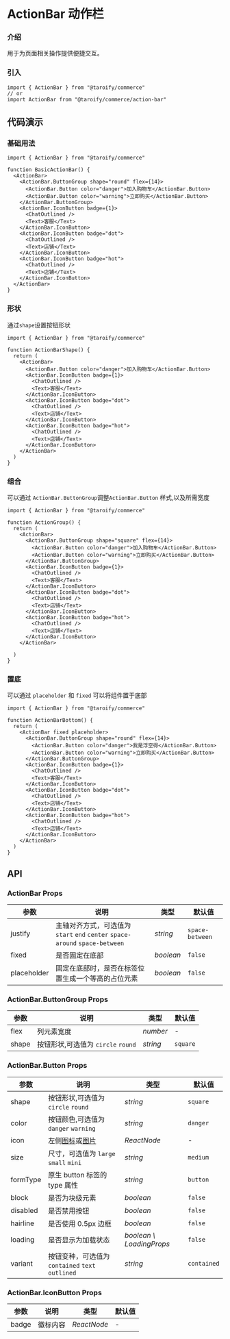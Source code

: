 # ActionBar 动作栏

### 介绍

用于为页面相关操作提供便捷交互。

### 引入

```tsx
import { ActionBar } from "@taroify/commerce"
// or
import ActionBar from "@taroify/commerce/action-bar"
```

## 代码演示

### 基础用法

```tsx
import { ActionBar } from "@taroify/commerce"

function BasicActionBar() {
  <ActionBar>
    <ActionBar.ButtonGroup shape="round" flex={14}>
      <ActionBar.Button color="danger">加入购物车</ActionBar.Button>
      <ActionBar.Button color="warning">立即购买</ActionBar.Button>
    </ActionBar.ButtonGroup>
    <ActionBar.IconButton badge={1}>
      <ChatOutlined />
      <Text>客服</Text>
    </ActionBar.IconButton>
    <ActionBar.IconButton badge="dot">
      <ChatOutlined />
      <Text>店铺</Text>
    </ActionBar.IconButton>
    <ActionBar.IconButton badge="hot">
      <ChatOutlined />
      <Text>店铺</Text>
    </ActionBar.IconButton>
  </ActionBar>
}
```

### 形状

通过`shape`设置按钮形状

```tsx
import { ActionBar } from "@taroify/commerce"

function ActionBarShape() {
  return (
    <ActionBar>
      <ActionBar.Button color="danger">加入购物车</ActionBar.Button>
      <ActionBar.IconButton badge={1}>
        <ChatOutlined />
        <Text>客服</Text>
      </ActionBar.IconButton>
      <ActionBar.IconButton badge="dot">
        <ChatOutlined />
        <Text>店铺</Text>
      </ActionBar.IconButton>
      <ActionBar.IconButton badge="hot">
        <ChatOutlined />
        <Text>店铺</Text>
      </ActionBar.IconButton>
    </ActionBar>
  )
}
```

### 组合

可以通过 `ActionBar.ButtonGroup`调整`ActionBar.Button` 样式,以及所需宽度

```tsx
import { ActionBar } from "@taroify/commerce"

function ActionGroup() {
  return (
    <ActionBar>
      <ActionBar.ButtonGroup shape="square" flex={14}>
        <ActionBar.Button color="danger">加入购物车</ActionBar.Button>
        <ActionBar.Button color="warning">立即购买</ActionBar.Button>
      </ActionBar.ButtonGroup>
      <ActionBar.IconButton badge={1}>
        <ChatOutlined />
        <Text>客服</Text>
      </ActionBar.IconButton>
      <ActionBar.IconButton badge="dot">
        <ChatOutlined />
        <Text>店铺</Text>
      </ActionBar.IconButton>
      <ActionBar.IconButton badge="hot">
        <ChatOutlined />
        <Text>店铺</Text>
      </ActionBar.IconButton>
    </ActionBar>

  )
}
```

### 置底

可以通过 `placeholder` 和 `fixed` 可以将组件置于底部

```tsx
import { ActionBar } from "@taroify/commerce"

function ActionBarBottom() {
  return (
    <ActionBar fixed placeholder>
      <ActionBar.ButtonGroup shape="round" flex={14}>
        <ActionBar.Button color="danger">我是浮空得</ActionBar.Button>
        <ActionBar.Button color="warning">立即购买</ActionBar.Button>
      </ActionBar.ButtonGroup>
      <ActionBar.IconButton badge={1}>
        <ChatOutlined />
        <Text>客服</Text>
      </ActionBar.IconButton>
      <ActionBar.IconButton badge="dot">
        <ChatOutlined />
        <Text>店铺</Text>
      </ActionBar.IconButton>
      <ActionBar.IconButton badge="hot">
        <ChatOutlined />
        <Text>店铺</Text>
      </ActionBar.IconButton>
    </ActionBar>
  )
}

```

## API

### ActionBar Props

|     参数     | 说明                                                                      | 类型        |       默认值     |
|-------------|--------------------------------------------------------------------------|-------------| -------------- |
| justify     | 主轴对齐方式，可选值为 `start` `end` `center` `space-around` `space-between`  | _string_   | `space-between` |
| fixed       | 是否固定在底部                                                              | _boolean_   |     `false`    |
| placeholder | 固定在底部时，是否在标签位置生成一个等高的占位元素                                 | _boolean_   |     `false`     |

### ActionBar.ButtonGroup Props

| 参数        | 说明                         | 类型 | 默认值 |
|-----------|----------------------------| --- | --- |
| flex      | 列元素宽度                      | _number_ | - |
| shape | 按钮形状,可选值为 `circle` `round` | _string_ | `square` |

### ActionBar.Button Props

| 参数        | 说明                         | 类型 | 默认值 |
|-----------|----------------------------| --- | --- |
| shape     | 按钮形状,可选值为 `circle` `round` | _string_ | `square` |
| color     | 按钮颜色,可选值为 `danger` `warning` | _string_ | `danger` |
| icon | 左侧[图标](/components/icon)或[图片](/components/image) | _ReactNode_ | - |
| size | 尺寸，可选值为 `large` `small` `mini` | _string_ | `medium` |
| formType | 原生 button 标签的 type 属性 | _string_ | `button` |
| block | 是否为块级元素 | _boolean_ | `false` |
| disabled | 是否禁用按钮 | _boolean_ | `false` |
| hairline | 是否使用 0.5px 边框 | _boolean_ | `false` |
| loading | 是否显示为加载状态 | _boolean \ LoadingProps_ | `false` |
| variant | 按钮变种，可选值为 `contained` `text` `outlined` | _string_ | `contained` |

### ActionBar.IconButton Props

| 参数 | 说明 | 类型 | 默认值 |
| --- | --- | --- | --- |
| badge  | 徽标内容    | _ReactNode_        | - |


